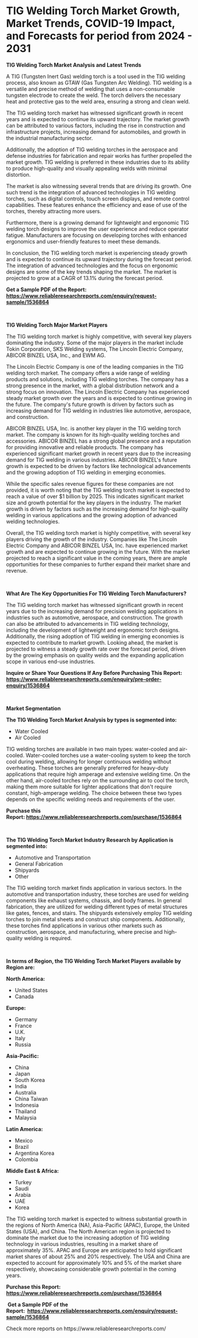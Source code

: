 <p><h1>TIG Welding Torch Market Growth, Market Trends, COVID-19 Impact, and Forecasts for period from 2024 - 2031</h1></p><p><strong>TIG Welding Torch Market Analysis and Latest Trends</strong></p>
<p><p>A TIG (Tungsten Inert Gas) welding torch is a tool used in the TIG welding process, also known as GTAW (Gas Tungsten Arc Welding). TIG welding is a versatile and precise method of welding that uses a non-consumable tungsten electrode to create the weld. The torch delivers the necessary heat and protective gas to the weld area, ensuring a strong and clean weld.</p><p>The TIG welding torch market has witnessed significant growth in recent years and is expected to continue its upward trajectory. The market growth can be attributed to various factors, including the rise in construction and infrastructure projects, increasing demand for automobiles, and growth in the industrial manufacturing sector.</p><p>Additionally, the adoption of TIG welding torches in the aerospace and defense industries for fabrication and repair works has further propelled the market growth. TIG welding is preferred in these industries due to its ability to produce high-quality and visually appealing welds with minimal distortion.</p><p>The market is also witnessing several trends that are driving its growth. One such trend is the integration of advanced technologies in TIG welding torches, such as digital controls, touch screen displays, and remote control capabilities. These features enhance the efficiency and ease of use of the torches, thereby attracting more users.</p><p>Furthermore, there is a growing demand for lightweight and ergonomic TIG welding torch designs to improve the user experience and reduce operator fatigue. Manufacturers are focusing on developing torches with enhanced ergonomics and user-friendly features to meet these demands.</p><p>In conclusion, the TIG welding torch market is experiencing steady growth and is expected to continue its upward trajectory during the forecast period. The integration of advanced technologies and the focus on ergonomic designs are some of the key trends shaping the market. The market is projected to grow at a CAGR of 13.1% during the forecast period.</p></p>
<p><strong>Get a Sample PDF of the Report:&nbsp; <a href="https://www.reliableresearchreports.com/enquiry/request-sample/1536864">https://www.reliableresearchreports.com/enquiry/request-sample/1536864</a></strong></p>
<p>&nbsp;</p>
<p><strong>TIG Welding Torch Major Market Players</strong></p>
<p><p>The TIG welding torch market is highly competitive, with several key players dominating the industry. Some of the major players in the market include Tokin Corporation, SKS Welding systems, The Lincoln Electric Company, ABICOR BINZEL USA, Inc., and EWM AG.</p><p>The Lincoln Electric Company is one of the leading companies in the TIG welding torch market. The company offers a wide range of welding products and solutions, including TIG welding torches. The company has a strong presence in the market, with a global distribution network and a strong focus on innovation. The Lincoln Electric Company has experienced steady market growth over the years and is expected to continue growing in the future. The company's future growth is driven by factors such as increasing demand for TIG welding in industries like automotive, aerospace, and construction.</p><p>ABICOR BINZEL USA, Inc. is another key player in the TIG welding torch market. The company is known for its high-quality welding torches and accessories. ABICOR BINZEL has a strong global presence and a reputation for providing innovative and reliable products. The company has experienced significant market growth in recent years due to the increasing demand for TIG welding in various industries. ABICOR BINZEL's future growth is expected to be driven by factors like technological advancements and the growing adoption of TIG welding in emerging economies.</p><p>While the specific sales revenue figures for these companies are not provided, it is worth noting that the TIG welding torch market is expected to reach a value of over $1 billion by 2025. This indicates significant market size and growth potential for the key players in the industry. The market growth is driven by factors such as the increasing demand for high-quality welding in various applications and the growing adoption of advanced welding technologies.</p><p>Overall, the TIG welding torch market is highly competitive, with several key players driving the growth of the industry. Companies like The Lincoln Electric Company and ABICOR BINZEL USA, Inc. have experienced market growth and are expected to continue growing in the future. With the market projected to reach a significant value in the coming years, there are ample opportunities for these companies to further expand their market share and revenue.</p></p>
<p>&nbsp;</p>
<p><strong>What Are The Key Opportunities For TIG Welding Torch Manufacturers?</strong></p>
<p><p>The TIG welding torch market has witnessed significant growth in recent years due to the increasing demand for precision welding applications in industries such as automotive, aerospace, and construction. The growth can also be attributed to advancements in TIG welding technology, including the development of lightweight and ergonomic torch designs. Additionally, the rising adoption of TIG welding in emerging economies is expected to contribute to market growth. Looking ahead, the market is projected to witness a steady growth rate over the forecast period, driven by the growing emphasis on quality welds and the expanding application scope in various end-use industries.</p></p>
<p><strong>Inquire or Share Your Questions If Any Before Purchasing This Report: <a href="https://www.reliableresearchreports.com/enquiry/pre-order-enquiry/1536864">https://www.reliableresearchreports.com/enquiry/pre-order-enquiry/1536864</a></strong></p>
<p>&nbsp;</p>
<p><strong>Market Segmentation</strong></p>
<p><strong>The TIG Welding Torch Market Analysis by types is segmented into:</strong></p>
<p><ul><li>Water Cooled</li><li>Air Cooled</li></ul></p>
<p><p>TIG welding torches are available in two main types: water-cooled and air-cooled. Water-cooled torches use a water-cooling system to keep the torch cool during welding, allowing for longer continuous welding without overheating. These torches are generally preferred for heavy-duty applications that require high amperage and extensive welding time. On the other hand, air-cooled torches rely on the surrounding air to cool the torch, making them more suitable for lighter applications that don't require constant, high-amperage welding. The choice between these two types depends on the specific welding needs and requirements of the user.</p></p>
<p><strong>Purchase this Report:&nbsp;<a href="https://www.reliableresearchreports.com/purchase/1536864">https://www.reliableresearchreports.com/purchase/1536864</a></strong></p>
<p>&nbsp;</p>
<p><strong>The TIG Welding Torch Market Industry Research by Application is segmented into:</strong></p>
<p><ul><li>Automotive and Transportation</li><li>General Fabrication</li><li>Shipyards</li><li>Other</li></ul></p>
<p><p>The TIG welding torch market finds application in various sectors. In the automotive and transportation industry, these torches are used for welding components like exhaust systems, chassis, and body frames. In general fabrication, they are utilized for welding different types of metal structures like gates, fences, and stairs. The shipyards extensively employ TIG welding torches to join metal sheets and construct ship components. Additionally, these torches find applications in various other markets such as construction, aerospace, and manufacturing, where precise and high-quality welding is required.</p></p>
<p>&nbsp;</p>
<p><strong>In terms of Region, the TIG Welding Torch Market Players available by Region are:</strong></p>
<p>
    <p> <strong> North America: </strong>
        <ul>
            <li>United States</li>
            <li>Canada</li>
        </ul>
        </p> 
    <p> <strong> Europe: </strong>
        <ul>
            <li>Germany</li>
            <li>France</li>
            <li>U.K.</li>
            <li>Italy</li>
            <li>Russia</li>
        </ul>
        </p> 
    <p> <strong> Asia-Pacific: </strong>
        <ul>
            <li>China</li>
            <li>Japan</li>
            <li>South Korea</li>
            <li>India</li>
            <li>Australia</li>
            <li>China Taiwan</li>
            <li>Indonesia</li>
            <li>Thailand</li>
            <li>Malaysia</li>
        </ul>
        </p> 
    <p> <strong> Latin America: </strong>
        <ul>
            <li>Mexico</li>
            <li>Brazil</li>
            <li>Argentina Korea</li>
            <li>Colombia</li>
        </ul>
        </p> 
    <p> <strong> Middle East & Africa: </strong>
        <ul>
            <li>Turkey</li>
            <li>Saudi</li>
            <li>Arabia</li>
            <li>UAE</li>
            <li>Korea</li>
        </ul>
    </p>
    </p>
<p><p>The TIG welding torch market is expected to witness substantial growth in the regions of North America (NA), Asia-Pacific (APAC), Europe, the United States (USA), and China. The North American region is projected to dominate the market due to the increasing adoption of TIG welding technology in various industries, resulting in a market share of approximately 35%. APAC and Europe are anticipated to hold significant market shares of about 25% and 20% respectively. The USA and China are expected to account for approximately 10% and 5% of the market share respectively, showcasing considerable growth potential in the coming years.</p></p>
<p><strong>Purchase this Report: <a href="https://www.reliableresearchreports.com/purchase/1536864">https://www.reliableresearchreports.com/purchase/1536864</a></strong></p>
<p>&nbsp;<strong>Get a Sample PDF of the Report:&nbsp;&nbsp;<a href="https://www.reliableresearchreports.com/enquiry/request-sample/1536864">https://www.reliableresearchreports.com/enquiry/request-sample/1536864</a></strong></p>
<p><strong></strong></p>
<p>Check more reports on https://www.reliableresearchreports.com/</p>